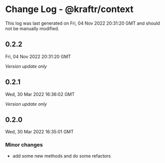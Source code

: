 # Change Log - @kraftr/context

This log was last generated on Fri, 04 Nov 2022 20:31:20 GMT and should not be manually modified.

## 0.2.2
Fri, 04 Nov 2022 20:31:20 GMT

_Version update only_

## 0.2.1
Wed, 30 Mar 2022 16:36:02 GMT

_Version update only_

## 0.2.0
Wed, 30 Mar 2022 16:35:01 GMT

### Minor changes

- add some new methods and do some refactors

